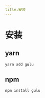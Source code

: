 ```yaml
---
title:安装
---
```

# 安装
## yarn
````html    
yarn add gulu
````
## npm
```html    
npm install gulu
````